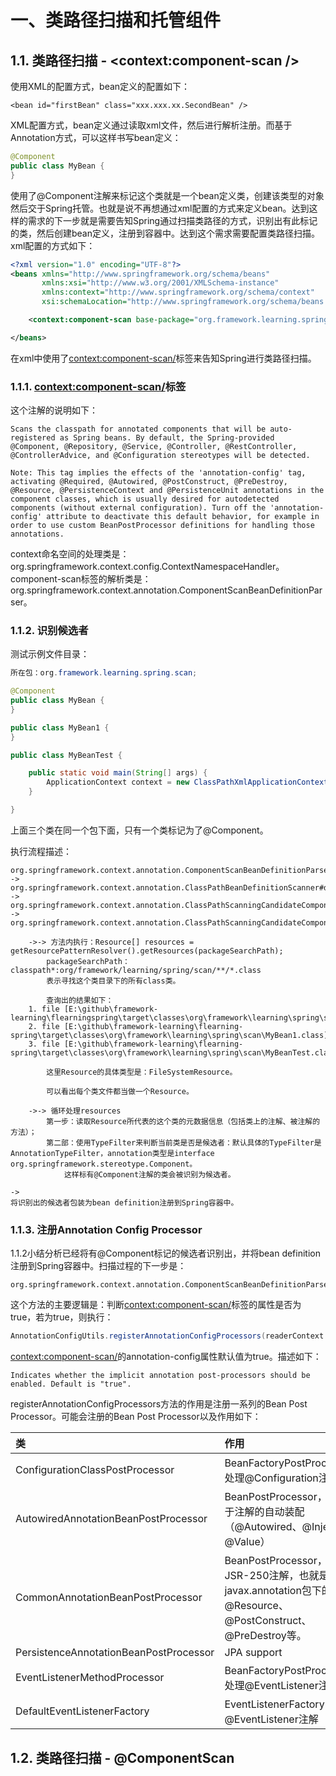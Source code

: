 # 一、类路径扫描和托管组件

## 1.1. 类路径扫描 - <context:component-scan />

使用XML的配置方式，bean定义的配置如下：

~~~
<bean id="firstBean" class="xxx.xxx.xx.SecondBean" />
~~~

XML配置方式，bean定义通过读取xml文件，然后进行解析注册。而基于Annotation方式，可以这样书写bean定义：

~~~java
@Component
public class MyBean {
}
~~~

使用了@Component注解来标记这个类就是一个bean定义类，创建该类型的对象然后交于Spring托管。也就是说不再想通过xml配置的方式来定义bean。达到这样的需求的下一步就是需要告知Spring通过扫描类路径的方式，识别出有此标记的类，然后创建bean定义，注册到容器中。达到这个需求需要配置类路径扫描。xml配置的方式如下：

~~~xml
<?xml version="1.0" encoding="UTF-8"?>
<beans xmlns="http://www.springframework.org/schema/beans"
       xmlns:xsi="http://www.w3.org/2001/XMLSchema-instance"
       xmlns:context="http://www.springframework.org/schema/context"
       xsi:schemaLocation="http://www.springframework.org/schema/beans http://www.springframework.org/schema/beans/spring-beans.xsd http://www.springframework.org/schema/context https://www.springframework.org/schema/context/spring-context.xsd">

    <context:component-scan base-package="org.framework.learning.spring.scan" />

</beans>
~~~

在xml中使用了<context:component-scan/>标签来告知Spring进行类路径扫描。

### 1.1.1. <context:component-scan/>标签

这个注解的说明如下：

~~~text
Scans the classpath for annotated components that will be auto-registered as Spring beans. By default, the Spring-provided @Component, @Repository, @Service, @Controller, @RestController, @ControllerAdvice, and @Configuration stereotypes will be detected.

Note: This tag implies the effects of the 'annotation-config' tag, activating @Required, @Autowired, @PostConstruct, @PreDestroy, @Resource, @PersistenceContext and @PersistenceUnit annotations in the component classes, which is usually desired for autodetected components (without external configuration). Turn off the 'annotation-config' attribute to deactivate this default behavior, for example in order to use custom BeanPostProcessor definitions for handling those annotations.
~~~

context命名空间的处理类是：org.springframework.context.config.ContextNamespaceHandler。component-scan标签的解析类是：org.springframework.context.annotation.ComponentScanBeanDefinitionParser。

### 1.1.2. 识别候选者

测试示例文件目录：

~~~java
所在包：org.framework.learning.spring.scan;

@Component
public class MyBean {
}

public class MyBean1 {
}

public class MyBeanTest {

    public static void main(String[] args) {
        ApplicationContext context = new ClassPathXmlApplicationContext("spring-scan.xml");
    }

}
~~~

上面三个类在同一个包下面，只有一个类标记为了@Component。

执行流程描述：

~~~text
org.springframework.context.annotation.ComponentScanBeanDefinitionParser#parse
->
org.springframework.context.annotation.ClassPathBeanDefinitionScanner#doScan
->
org.springframework.context.annotation.ClassPathScanningCandidateComponentProvider#findCandidateComponents
->
org.springframework.context.annotation.ClassPathScanningCandidateComponentProvider#scanCandidateComponents

	->-> 方法内执行：Resource[] resources = getResourcePatternResolver().getResources(packageSearchPath);
		packageSearchPath：classpath*:org/framework/learning/spring/scan/**/*.class
		表示寻找这个类目录下的所有class类。

		查询出的结果如下：
	1. file [E:\github\framework-learning\flearningspring\target\classes\org\framework\learning\spring\scan\MyBean.class]
	2. file [E:\github\framework-learning\flearning-spring\target\classes\org\framework\learning\spring\scan\MyBean1.class]
	3. file [E:\github\framework-learning\flearning-spring\target\classes\org\framework\learning\spring\scan\MyBeanTest.class]
	
		这里Resource的具体类型是：FileSystemResource。
	
		可以看出每个类文件都当做一个Resource。
	
	->-> 循环处理resources
		第一步：读取Resource所代表的这个类的元数据信息（包括类上的注解、被注解的方法）；
		第二部：使用TypeFilter来判断当前类是否是候选者：默认具体的TypeFilter是AnnotationTypeFilter，annotation类型是interface org.springframework.stereotype.Component。
			这样标有@Component注解的类会被识别为候选者。

->
将识别出的候选者包装为bean definition注册到Spring容器中。
~~~

### 1.1.3. 注册Annotation Config Processor

1.1.2小结分析已经将有@Component标记的候选者识别出，并将bean definition注册到Spring容器中。扫描过程的下一步是：

~~~
org.springframework.context.annotation.ComponentScanBeanDefinitionParser#registerComponents
~~~

这个方法的主要逻辑是：判断<context:component-scan/>标签的属性是否为true，若为true，则执行：

~~~java
AnnotationConfigUtils.registerAnnotationConfigProcessors(readerContext.getRegistry(), source);
~~~

<context:component-scan/>的annotation-config属性默认值为true。描述如下：

~~~
Indicates whether the implicit annotation post-processors should be enabled. Default is "true".
~~~

registerAnnotationConfigProcessors方法的作用是注册一系列的Bean Post Processor。可能会注册的Bean Post Processor以及作用如下：

| 类                                     | 作用                                                         |
| :------------------------------------- | :----------------------------------------------------------- |
| ConfigurationClassPostProcessor        | BeanFactoryPostProcessor，处理@Configuration注解             |
| AutowiredAnnotationBeanPostProcessor   | BeanPostProcessor，处理基于注解的自动装配（@Autowired、@Inject、@Value） |
| CommonAnnotationBeanPostProcessor      | BeanPostProcessor，处理JSR-250注解，也就是javax.annotation包下的注解：@Resource、@PostConstruct、@PreDestroy等。 |
| PersistenceAnnotationBeanPostProcessor | JPA support                                                  |
| EventListenerMethodProcessor           | BeanFactoryPostProcessor，处理@EventListener注解             |
| DefaultEventListenerFactory            | EventListenerFactory，处理@EventListener注解                 |

## 1.2. 类路径扫描 - @ComponentScan







